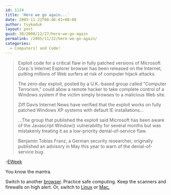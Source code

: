 ```yaml
---
id: 1124
title: 'Here we go again...'
date: 2005-11-22T08:46:01+00:00
author: tsykoduk
layout: post
guid: 30/2008/12/27/here-we-go-again
permalink: /2005/11/22/here-we-go-again/
categories:
  - Computers! and Code!
---
```

<blockquote>Exploit code for a critical flaw in fully patched versions of Microsoft Corp.'s Internet Explorer browser has been released on the Internet, putting millions of Web surfers at risk of computer hijack attacks.

The zero-day exploit, posted by a U.K.-based group called "Computer Terrorism," could allow a remote hacker to take complete control of a Windows system if the victim simply browses to a malicious Web site.


Ziff Davis Internet News have verified that the exploit works on fully patched Windows XP systems with default IE installations...


...The group that published the exploit said Microsoft has been aware of the Javascript Window() vulnerability for several months but was mistakenly treating it as a low-priority denial-of-service flaw.


Benjamin Tobias Franz, a German security researcher, originally published an advisory in May this year to warn of the denial-of-service bug.</blockquote>


-<a href="http://www.eweek.com/article2/0,1759,1891749,00.asp?kc=EWRSS03119TX1K0000594">EWeek</a>


You know the mantra.


Switch to another <a href="http://www.browsehappy.com">browser</a>. Practice safe computing. Keep the scanners and firewalls on high alert. Or, switch to <a href="http://www.ubuntulinux.org">Linux</a> or <a href="http://www.apple.com">Mac.</a>